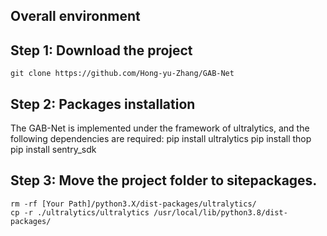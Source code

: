 ## Overall environment

## Step 1: Download the project 

    git clone https://github.com/Hong-yu-Zhang/GAB-Net

## Step 2: Packages installation
The GAB-Net is implemented under the framework of ultralytics, and the following dependencies are required:
    pip install ultralytics
    pip install thop
    pip install sentry_sdk
    
## Step 3: Move the project folder to sitepackages.
    rm -rf [Your Path]/python3.X/dist-packages/ultralytics/
    cp -r ./ultralytics/ultralytics /usr/local/lib/python3.8/dist-packages/
    

